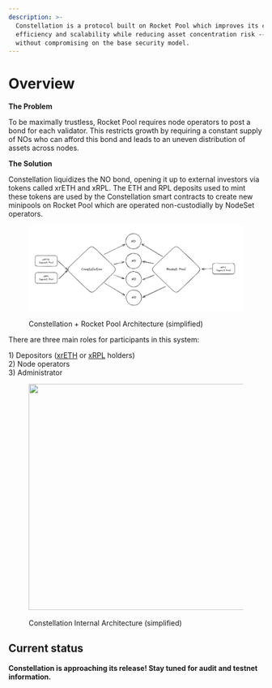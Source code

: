 ```yaml
---
description: >-
  Constellation is a protocol built on Rocket Pool which improves its capital
  efficiency and scalability while reducing asset concentration risk -- all
  without compromising on the base security model.
---
```


# Overview

**The Problem**

To be maximally trustless, Rocket Pool requires node operators to post a bond for each validator. This restricts growth by requiring a constant supply of NOs who can afford this bond and leads to an uneven distribution of assets across nodes.



**The Solution**

Constellation liquidizes the NO bond, opening it up to external investors via tokens called xrETH and xRPL. The ETH and RPL deposits used to mint these tokens are used by the Constellation smart contracts to create new minipools on Rocket Pool which are operated non-custodially by NodeSet operators.

<figure><img src="../.gitbook/assets/image.png" alt=""><figcaption><p>Constellation + Rocket Pool Architecture (simplified)</p></figcaption></figure>

There are three main roles for participants in this system:

1\) Depositors ([xrETH](xreth.md) or [xRPL](xrpl.md) holders)\
2\) Node operators\
3\) Administrator

<figure><img src="https://miro.medium.com/v2/resize:fit:700/0*d24eUDlyiDTya8oE" alt="" height="446" width="700"><figcaption><p>Constellation Internal Architecture (simplified)</p></figcaption></figure>

## Current status <a href="#d4ac" id="d4ac"></a>

**Constellation is approaching its release! Stay tuned for audit and testnet information.**
